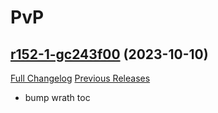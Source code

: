 # <DBM Mod> PvP

## [r152-1-gc243f00](https://github.com/DeadlyBossMods/DBM-PvP/tree/c243f00d7eff334b72d473fa2f499e6afa93477c) (2023-10-10)
[Full Changelog](https://github.com/DeadlyBossMods/DBM-PvP/compare/r152...c243f00d7eff334b72d473fa2f499e6afa93477c) [Previous Releases](https://github.com/DeadlyBossMods/DBM-PvP/releases)

- bump wrath toc  
